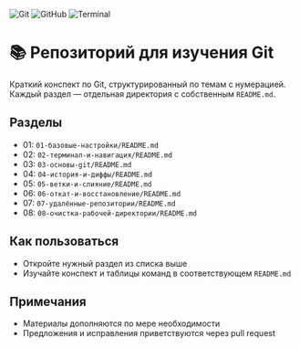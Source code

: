 ![Git](https://img.shields.io/badge/Git-F05032?style=for-the-badge&logo=git&logoColor=white)
![GitHub](https://img.shields.io/badge/GitHub-181717?style=for-the-badge&logo=github&logoColor=white)
![Terminal](https://img.shields.io/badge/Terminal-4D4D4D?style=for-the-badge&logo=windows-terminal&logoColor=white)

# 📚 Репозиторий для изучения Git

Краткий конспект по Git, структурированный по темам с нумерацией. Каждый раздел — отдельная директория с собственным `README.md`.

## Разделы

- 01: `01-базовые-настройки/README.md`
- 02: `02-терминал-и-навигация/README.md`
- 03: `03-основы-git/README.md`
- 04: `04-история-и-диффы/README.md`
- 05: `05-ветки-и-слияние/README.md`
- 06: `06-откат-и-восстановление/README.md`
- 07: `07-удалённые-репозитории/README.md`
- 08: `08-очистка-рабочей-директории/README.md`

## Как пользоваться

- Откройте нужный раздел из списка выше
- Изучайте конспект и таблицы команд в соответствующем `README.md`

## Примечания

- Материалы дополняются по мере необходимости
- Предложения и исправления приветствуются через pull request